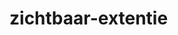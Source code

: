 # zichtbaar-extentie


<!-- https://css-tricks.com/how-to-build-a-chrome-extension/
 https://developer.chrome.com/docs/extensions/mv2/getstarted/
 -->
 <!-- default icons needs 128 size -->
 <!-- "icons": {
        "16": "images/get_started16.png",
        "32": "images/get_started32.png",
        "48": "images/get_started48.png",
        "128": "images/get_started128.png"
    } -->

<!-- https://developer.chrome.com/docs/extensions/mv2/getstarted/ -->
<!-- every page has its own console: so popup.html and options.html each have it's own console also the background.js got its own console (extentions page -> backgroundpage) -->